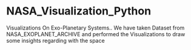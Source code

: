 # NASA_Visualization_Python
Visualizations On Exo-Planetary Systems.. We have  taken  Dataset from NASA_EXOPLANET_ARCHIVE and performed the Visualizations to draw some insights regarding with the space
